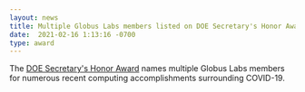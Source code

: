 ```yaml
---
layout: news
title: Multiple Globus Labs members listed on DOE Secretary's Honor Award for COVID-19
date:  2021-02-16 1:13:16 -0700
type: award
---
```

The [DOE Secretary's Honor Award](https://www.energy.gov/articles/department-energy-announces-secretary-s-honor-award-recipients) names multiple Globus Labs members for numerous recent computing accomplishments surrounding COVID-19.